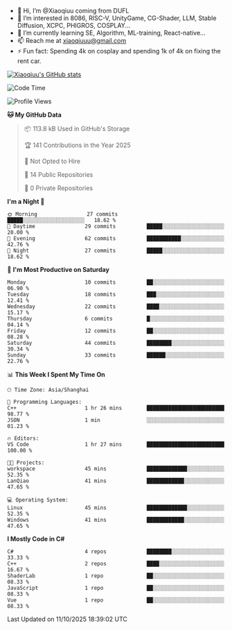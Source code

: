 - 👋 Hi, I’m @Xiaoqiuu coming from DUFL
- 👀 I’m interested in 8086, RISC-V, UnityGame, CG-Shader, LLM, Stable Diffusion, XCPC, PHIGROS, COSPLAY...
- 🌱 I’m currently learning SE, Algorithm, ML-training, React-native...
- 📫 Reach me at xiaoqiuuu@gmail.com
- ⚡ Fun fact: Spending 4k on cosplay and spending 1k of 4k on fixing the rent car.

<!---
Xiaoqiuu/Xiaoqiuu is a ✨ special ✨ repository because its `README.md` (this file) appears on your GitHub profile.
You can click the Preview link to take a look at your changes.
--->

[![Xiaoqiuu's GitHub stats](https://github-readme-stats.vercel.app/api?username=Xiaoqiuu)](https://github.com/anuraghazra/github-readme-stats)


<!--START_SECTION:waka-->
![Code Time](http://img.shields.io/badge/Code%20Time-140%20hrs%2015%20mins-blue)

![Profile Views](http://img.shields.io/badge/Profile%20Views-0-blue)

**🐱 My GitHub Data** 

> 📦 113.8 kB Used in GitHub's Storage 
 > 
> 🏆 141 Contributions in the Year 2025
 > 
> 🚫 Not Opted to Hire
 > 
> 📜 14 Public Repositories 
 > 
> 🔑 0 Private Repositories 
 > 
**I'm a Night 🦉** 

```text
🌞 Morning                27 commits          █████░░░░░░░░░░░░░░░░░░░░   18.62 % 
🌆 Daytime                29 commits          █████░░░░░░░░░░░░░░░░░░░░   20.00 % 
🌃 Evening                62 commits          ███████████░░░░░░░░░░░░░░   42.76 % 
🌙 Night                  27 commits          █████░░░░░░░░░░░░░░░░░░░░   18.62 % 
```
📅 **I'm Most Productive on Saturday** 

```text
Monday                   10 commits          ██░░░░░░░░░░░░░░░░░░░░░░░   06.90 % 
Tuesday                  18 commits          ███░░░░░░░░░░░░░░░░░░░░░░   12.41 % 
Wednesday                22 commits          ████░░░░░░░░░░░░░░░░░░░░░   15.17 % 
Thursday                 6 commits           █░░░░░░░░░░░░░░░░░░░░░░░░   04.14 % 
Friday                   12 commits          ██░░░░░░░░░░░░░░░░░░░░░░░   08.28 % 
Saturday                 44 commits          ████████░░░░░░░░░░░░░░░░░   30.34 % 
Sunday                   33 commits          ██████░░░░░░░░░░░░░░░░░░░   22.76 % 
```


📊 **This Week I Spent My Time On** 

```text
🕑︎ Time Zone: Asia/Shanghai

💬 Programming Languages: 
C++                      1 hr 26 mins        █████████████████████████   98.77 % 
JSON                     1 min               ░░░░░░░░░░░░░░░░░░░░░░░░░   01.23 % 

🔥 Editors: 
VS Code                  1 hr 27 mins        █████████████████████████   100.00 % 

🐱‍💻 Projects: 
workspace                45 mins             █████████████░░░░░░░░░░░░   52.35 % 
LanQiao                  41 mins             ████████████░░░░░░░░░░░░░   47.65 % 

💻 Operating System: 
Linux                    45 mins             █████████████░░░░░░░░░░░░   52.35 % 
Windows                  41 mins             ████████████░░░░░░░░░░░░░   47.65 % 
```

**I Mostly Code in C#** 

```text
C#                       4 repos             ████████░░░░░░░░░░░░░░░░░   33.33 % 
C++                      2 repos             ████░░░░░░░░░░░░░░░░░░░░░   16.67 % 
ShaderLab                1 repo              ██░░░░░░░░░░░░░░░░░░░░░░░   08.33 % 
JavaScript               1 repo              ██░░░░░░░░░░░░░░░░░░░░░░░   08.33 % 
Vue                      1 repo              ██░░░░░░░░░░░░░░░░░░░░░░░   08.33 % 
```




 Last Updated on 11/10/2025 18:39:02 UTC
<!--END_SECTION:waka-->
